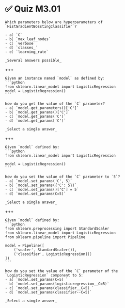 # ✅ Quiz M3.01

```{admonition} Question
Which parameters below are hyperparameters of `HistGradientBosstingClassifier`?

- a) `C`
- b) `max_leaf_nodes`
- c) `verbose`
- d) `classes_`
- e) `learning_rate`

_Several answers possible_
```

+++

````{admonition} Question
Given an instance named `model` as defined by:
```python
from sklearn.linear_model import LogisticRegression
model = LogisticRegression()
```

how do you get the value of the `C` parameter?
- a) `model.get_parameters()['C']`
- b) `model.get_params()['C']`
- c) `model.get_params('C')`
- d) `model.get_params['C']`

_Select a single answer_
````

+++

````{admonition} Question
Given `model` defined by:
```python
from sklearn.linear_model import LogisticRegression

model = LogisticRegression()
```

how do you set the value of the `C` parameter to `5`?
- a) `model.set_params('C', 5)`
- b) `model.set_params({'C': 5})`
- c) `model.set_params()['C'] = 5`
- d) `model.set_params(C=5)`

_Select a single answer_
````

+++

````{admonition} Question
Given `model` defined by:
```python
from sklearn.preprocessing import StandardScaler
from sklearn.linear_model import LogisticRegression
from sklearn.pipeline import Pipeline

model = Pipeline([
    ('scaler', StandardScaler()),
    ('classifier', LogisticRegression())
])
```

how do you set the value of the `C` parameter of the `LogisticRegression` component to 5:
- a) `model.set_params(C=5) `
- b) `model.set_params(logisticregression__C=5)`
- c) `model.set_params(classifier__C=5) `
- d) `model.set_params(classifier--C=5)`

_Select a single answer_
````
